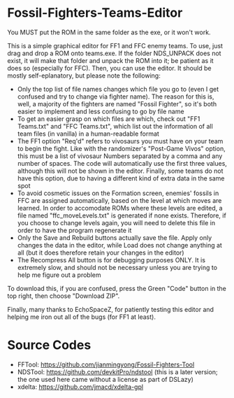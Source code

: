 # Fossil-Fighters-Teams-Editor
You MUST put the ROM in the same folder as the exe, or it won't work.

This is a simple graphical editor for FF1 and FFC enemy teams. To use, just drag and drop a ROM onto teams.exe. If the folder NDS_UNPACK
does not exist, it will make that folder and unpack the ROM into it; be patient as it does so (especially for FFC). Then, you can use the
editor. It should be mostly self-eplanatory, but please note the following:
- Only the top list of file names changes which file you go to (even I get confused and try to change via fighter name). The reason
  for this is, well, a majority of the fighters are named "Fossil Fighter", so it's both easier to implement and less confusing to go
  by file name
- To get an easier grasp on which files are which, check out "FF1 Teams.txt" and "FFC Teams.txt", which list out the information of
  all team files (in vanilla) in a human-readable format
- The FF1 option "Req'd" refers to vivosaurs you must have on your team to begin the fight. Like with the randomizer's "Post-Game
  Vivos" option, this must be a list of vivosaur Numbers separated by a comma and any number of spaces. The code will automatically
  use the first three values, although this will not be shown in the editor. Finally, some teams do not have this option, due to
  having a different kind of extra data in the same spot
- To avoid cosmetic issues on the Formation screen, enemies' fossils in FFC are assigned automatically, based on the level
  at which moves are learned. In order to accomodate ROMs where these levels are edited, a file named "ffc_moveLevels.txt" is
  generated if none exists. Therefore, if you choose to change levels again, you will need to delete this file in order to
  have the program regenerate it
- Only the Save and Rebuild buttons actually save the file. Apply only changes the data in the editor, while Load does not change
  anything at all (but it does therefore retain your changes in the editor)
- The Recompress All button is for debugging purposes ONLY. It is extremely slow, and should not be necessary unless you are trying
  to help me figure out a problem
  
To download this, if you are confused, press the Green "Code" button in the top right, then choose "Download ZIP".

Finally, many thanks to EchoSpaceZ, for patiently testing this editor and helping me iron out all of the bugs (for FF1 at least).

# Source Codes
- FFTool: https://github.com/jianmingyong/Fossil-Fighters-Tool
- NDSTool: https://github.com/devkitPro/ndstool (this is a later version; the one used here came without a license as part of DSLazy)
- xdelta: https://github.com/jmacd/xdelta-gpl